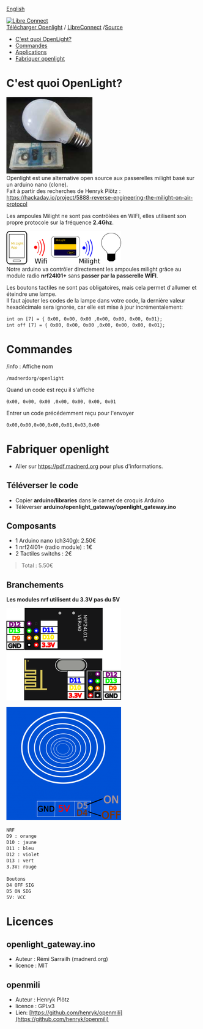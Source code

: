 [English](https://madnerdorg.github.io/openlight/)

[![Libre Connect](https://madnerdorg.github.io/libreconnect/doc/img/libreconnect_devices_banner.png)](https://madnerdorg.github.io/libreconnect/doc/fr/devices)   
[Télécharger Openlight](https://github.com/madnerdorg/openlight/archive/master.zip) /  [LibreConnect](https://madnerdorg.github.io/libreconnect/) /[Source](https://github.com/madnerdorg/openlight)

- [C'est quoi OpenLight?](#cest-quoi-openlight)
- [Commandes](#commandes)
- [Applications](#applications)
- [Fabriquer openlight](#fabriquer-openlight)

# C'est quoi OpenLight?
![openlight_photo](doc/openlight_photo.jpg)     
Openlight est une alternative open source aux passerelles milight basé sur un arduino nano (clone).      
Fait à partir des recherches de Henryk Plötz : https://hackaday.io/project/5888-reverse-engineering-the-milight-on-air-protocol     

Les ampoules Milight ne sont pas contrôlées en WIFI, elles utilisent son propre protocole sur la fréquence **2.4Ghz**.    

![openlight Routing](https://github.com/madnerdorg/openlight/raw/master/doc/milightRouting.png)     
Notre arduino va contrôler directement les ampoules milight grâce au module radio **nrf24l01+** sans **passer par la passerelle WIFI**.

Les boutons tactiles ne sont pas obligatoires, mais cela permet d'allumer et éteindre une lampe.         
Il faut ajouter les codes de la lampe dans votre code, la dernière valeur hexadécimale sera ignorée, car elle est mise à jour incrémentalement: 
```
int on [7] = { 0x00, 0x00, 0x00 ,0x00, 0x00, 0x00, 0x01};
int off [7] = { 0x00, 0x00, 0x00 ,0x00, 0x00, 0x00, 0x01};
```

# Commandes
/info : Affiche nom
```
/madnerdorg/openlight     
```
Quand un code est reçu il s'affiche 
```
0x00, 0x00, 0x00 ,0x00, 0x00, 0x00, 0x01
```
Entrer un code précédemment reçu pour l'envoyer 
```
0x00,0x00,0x00,0x00,0x01,0x03,0x00
``` 
# Fabriquer openlight
* Aller sur https://pdf.madnerd.org pour plus d'informations.
## Téléverser le code
* Copier **arduino/libraries** dans le carnet de croquis Arduino
* Téléverser **arduino/openlight_gateway/openlight_gateway.ino**

## Composants
* 1 Arduino nano (ch340g): 2.50€    
* 1 nrf24l01+ (radio module) : 1€    
* 2 Tactiles switchs : 2€   
> Total : 5.50€    

## Branchements
**Les modules nrf utilisent du 3.3V pas du 5V**

![nrf_pinout](doc/nrf_pinout.png)

![touchsensor](doc/touchsensor.png)

```
NRF
D9 : orange
D10 : jaune
D11 : bleu
D12 : violet
D13 : vert
3.3V: rouge

Boutons
D4 OFF SIG
D5 ON SIG
5V: VCC
```

# Licences

## openlight_gateway.ino
* Auteur : Rémi Sarrailh (madnerd.org)
* licence : MIT 

## openmili
* Auteur : Henryk Plötz
* licence : GPLv3
* Lien: [https://github.com/henryk/openmili](https://github.com/henryk/openmili)
 

